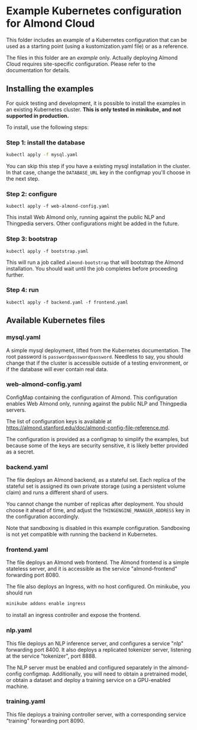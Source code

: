 # Example Kubernetes configuration for Almond Cloud

This folder includes an example of a Kubernetes configuration
that can be used as a starting point (using a kustomization.yaml
file) or as a reference.

The files in this folder are an *example* only. Actually deploying Almond
Cloud requires site-specific configuration. Please refer to the
documentation for details.

## Installing the examples

For quick testing and development, it is possible to install the examples
in an existing Kubernetes cluster. **This is only tested in minikube, and not supported
in production.**

To install, use the following steps:

### Step 1: install the database

```bash
kubectl apply -f mysql.yaml
```

You can skip this step if you have a existing mysql installation in the cluster. In
that case, change the `DATABASE_URL` key in the configmap you'll choose in the next step.

### Step 2: configure

```
kubectl apply -f web-almond-config.yaml
```

This install Web Almond only, running against the public NLP and Thingpedia servers.
Other configurations might be added in the future.

### Step 3: bootstrap

```
kubectl apply -f bootstrap.yaml
```

This will run a job called `almond-bootstrap` that will bootstrap the Almond installation.
You should wait until the job completes before proceeding further.

### Step 4: run

```
kubectl apply -f backend.yaml -f frontend.yaml
```

## Available Kubernetes files

### mysql.yaml

A simple mysql deployment, lifted from the Kubernetes documentation. The root password is
`passwordpasswordpassword`. Needless to say, you should change that if the cluster is accessible
outside of a testing environment, or if the database will ever contain real data.

### web-almond-config.yaml

ConfigMap containing the configuration of Almond. This configuration enables Web Almond only,
running against the public NLP and Thingpedia servers.

The list of configuration keys is available at <https://almond.stanford.edu/doc/almond-config-file-reference.md>.

The configuration is provided as a configmap to simplify the examples, but because some
of the keys are security sensitive, it is likely better provided as a secret.

### backend.yaml

The file deploys an Almond backend, as a stateful set. Each replica of the stateful set
is assigned its own private storage (using a persistent volume claim) and runs a different
shard of users.

You cannot change the number of replicas after deployment. You should choose it ahead of time,
and adjust the `THINGENGINE_MANAGER_ADDRESS` key in the configuration accordingly.

Note that sandboxing is disabled in this example configuration. Sandboxing is not yet compatible
with running the backend in Kubernetes.

### frontend.yaml

The file deploys an Almond web frontend. The Almond frontend is a simple stateless server,
and it is accessible as the service "almond-frontend" forwarding port 8080.

The file also deploys an Ingress, with no host configured. On minikube, you should run
```bash
minikube addons enable ingress
```
to install an ingress controller and expose the frontend.

### nlp.yaml

This file deploys an NLP inference server, and configures a service "nlp" forwarding
port 8400. It also deploys a replicated tokenizer server, listening at the service
"tokenizer", port 8888.

The NLP server must be enabled and configured separately in the almond-config configmap.
Additionally, you will need to obtain a pretrained model, or obtain a dataset and
deploy a training service on a GPU-enabled machine.

### training.yaml

This file deploys a training controller server, with a corresponding service "training"
forwarding port 8090.

